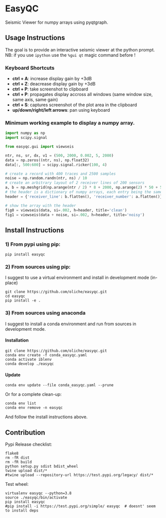 # EasyQC
Seismic Viewer for numpy arrays using pyqtgraph.

## Usage Instructions
The goal is to provide an interactive seismic viewer at the python prompt.
NB: if you use `ipython` use the `%gui qt` magic command before !

### Keyboard Shortcuts
-   **ctrl + A**: increase display gain by +3dB 
-   **ctrl + Z**: deacrease display gain by +3dB
-   **ctrl + P**: take screenshot to clipboard
-   **ctrl + P**: propagates display accross all windows (same window size, same axis, same gain)
-   **ctrl + S**: captures screenshot of the plot area in the clipboard
-   **up/down/right/left arrows**: pan using keyboard

### Minimum working example to display a numpy array.

```python
import numpy as np
import scipy.signal

from easyqc.gui import viewseis

ntr, ns, sr, dx, v1 = (500, 2000, 0.002, 5, 2000)
data = np.zeros((ntr, ns), np.float32)
data[:, 500:600] = scipy.signal.ricker(100, 4)

# create a record with 400 traces and 2500 samples
noise = np.random.randn(ntr, ns) / 10
# create an arbitrary layout of 2 receiver lines of 200 sensors
a, b = np.meshgrid(np.arange(ntr / 2) * 8 + 2000, np.arange(2) * 50 + 5000)
# the header is a dictionary of numpy arrays, each entry being the same length as the number of traces
header = {'receiver_line': b.flatten(), 'receiver_number': a.flatten()}

# show the array with the header
fig0 = viewseis(data, si=.002, h=header, title='clean')
fig1 = viewseis(data + noise, si=.002, h=header, title='noisy')

```

## Install Instructions

### 1) From pypi using pip:
`pip install easyqc`

### 2) From sources using pip:
I suggest to use a virtual environment and install in development mode (in-place)
```
git clone https://github.com/oliche/easyqc.git
cd easyqc
pip install -e .
```

### 3) From sources using anaconda

I suggest to install a conda environment and run from sources in development mode.
#### Installation
```
git clone https://github.com/oliche/easyqc.git
conda env create -f conda_easyqc.yaml
conda activate iblenv
conda develop ./easyqc
```

#### Update
```
conda env update --file conda_easyqc.yaml --prune
```

Or for a complete clean-up:
```
conda env list
conda env remove -n easyqc
```
And follow the install instructions above.



## Contribution

Pypi Release checklist:
```shell
flake8
rm -fR dist
rm -fR build
python setup.py sdist bdist_wheel
twine upload dist/*
#twine upload --repository-url https://test.pypi.org/legacy/ dist/*
```

Test wheel:
```shell
virtualenv easyqc --python=3.8
source ./easyqc/bin/activate
pip install easyqc
#pip install -i https://test.pypi.org/simple/ easyqc  # doesnt' seem to install deps
```
